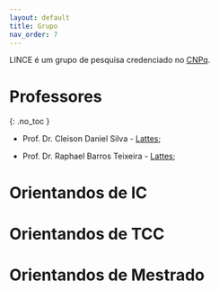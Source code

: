 ```yaml
---
layout: default
title: Grupo
nav_order: 7
---
```


LINCE é um grupo de pesquisa credenciado no [CNPq](http://dgp.cnpq.br/dgp/espelhogrupo/773244).

# Professores
{: .no_toc }

- Prof. Dr. Cleison Daniel Silva - [Lattes](http://lattes.cnpq.br/1445401605385329);

- Prof. Dr. Raphael Barros Teixeira - [Lattes](http://lattes.cnpq.br/4902824086591521);

# Orientandos de IC

# Orientandos de TCC

# Orientandos de Mestrado
